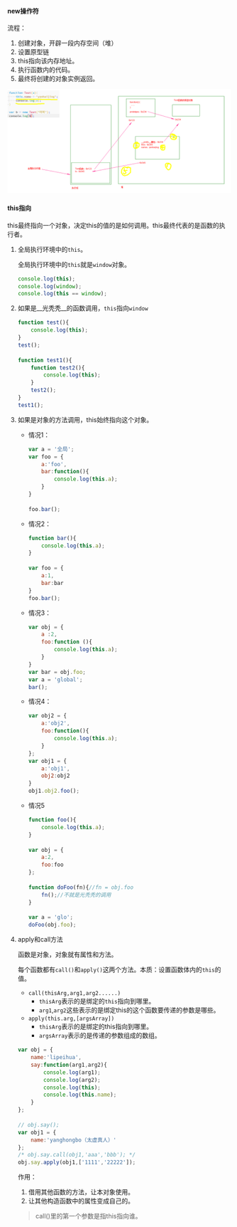 #### new操作符

流程：

1. 创建对象，开辟一段内存空间（堆）
2. 设置原型链
3. this指向该内存地址。
4. 执行函数内的代码。
5. 最终将创建的对象实例返回。

![image-20210119084700753](readme_img/image-20210119084700753.png)



#### this指向

this最终指向一个对象，决定this的值的是如何调用。this最终代表的是函数的执行者。

1. 全局执行环境中的`this`。

   全局执行环境中的`this`就是`window`对象。

   ```js
   console.log(this);
   console.log(window);
   console.log(this == window);
   ```

2. 如果是__光秃秃__的函数调用，`this`指向`window`

   ```js
   function test(){
       console.log(this);
   }
   test();
   
   function test1(){
       function test2(){
           console.log(this);
       }
       test2();
   }
   test1();
   ```

3. 如果是对象的方法调用，this始终指向这个对象。

   * 情况1：

     ```js
     var a = '全局';
     var foo = {
         a:'foo',
         bar:function(){
             console.log(this.a);
         }
     }
     
     foo.bar();
     ```

   * 情况2：

     ```js
     function bar(){
         console.log(this.a);
     }
     
     var foo = {
         a:1,
         bar:bar
     }
     foo.bar();
     ```

   * 情况3：

     ```js
     var obj = {
         a :2,
         foo:function (){
             console.log(this.a);
         }
     }
     var bar = obj.foo;
     var a = 'global';
     bar();
     ```

   * 情况4：

     ```js
     var obj2 = {
         a:'obj2',
         foo:function(){
             console.log(this.a);
         }
     };
     var obj1 = {
         a:'obj1',
         obj2:obj2
     }
     obj1.obj2.foo();
     ```

   * 情况5

     ```js
     function foo(){
         console.log(this.a);
     }
     
     var obj = {
         a:2,
         foo:foo
     };
     
     function doFoo(fn){//fn = obj.foo
         fn();//不就是光秃秃的调用
     }
     
     var a = 'glo';
     doFoo(obj.foo);
     ```

     

4. apply和call方法

    函数是对象，对象就有属性和方法。

   每个函数都有`call()`和`apply()`这两个方法。本质：设置函数体内的`this`的值。

   * `call(thisArg,arg1,arg2......)`
     * `thisArg`表示的是绑定的`this`指向到哪里。
     * `arg1`,`arg2`这些表示的是绑定this的这个函数要传递的参数是哪些。
   * `apply(this.arg,[argsArray])`
     * `thisArg`表示的是绑定的this指向到哪里。
     * `argsArray`表示的是传递的参数组成的数组。

   ```js
   var obj = {
       name:'lipeihua',
       say:function(arg1,arg2){
           console.log(arg1);
           console.log(arg2);
           console.log(this);
           console.log(this.name);
       }
   };
   
   // obj.say();
   var obj1 = {
       name:'yanghongbo（太虚真人）'
   };
   /* obj.say.call(obj1,'aaa','bbb'); */
   obj.say.apply(obj1,['1111','22222']);
   ```

   作用：

   1. 借用其他函数的方法，让本对象使用。
   2. 让其他构造函数中的属性变成自己的。

   > call()里的第一个参数是指this指向谁。
   
   